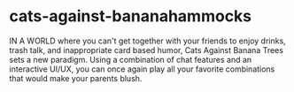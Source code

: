 # cats-against-bananahammocks

IN A WORLD where you can't get together with your friends to enjoy drinks, trash talk, and inappropriate card based humor, Cats Against Banana Trees sets a new paradigm. Using a combination of chat features and an interactive UI/UX, you can once again play all your favorite combinations that would make your parents blush. 